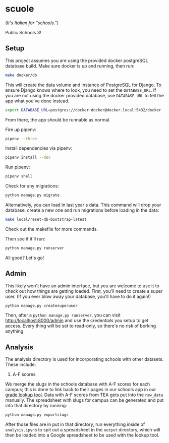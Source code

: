# scuole
*(It's Italian for "schools.")*

Public Schools 3!

## Setup

This project assumes you are using the provided docker postgreSQL database build. Make sure docker is up and running, then run:

```sh
make docker/db
```

This will create the data volume and instance of PostgreSQL for Django. To ensure Django knows where to look, you need to set the `DATABASE_URL`. If you are not using the docker provided database, use `DATABASE_URL` to tell the app what you've done instead.

```sh
export DATABASE_URL=postgres://docker:docker@docker.local:5432/docker
```

From there, the app should be runnable as normal.

Fire up pipenv:

```sh
pipenv --three
```

Install dependencies via pipenv:

```sh
pipenv install --dev
```

Run pipenv:

```sh
pipenv shell
```

Check for any migrations:

```sh
python manage.py migrate
```

Alternatively, you can load in last year's data. This command will drop your database, create a new one and run migrations before loading in the data:

```sh
make local/reset-db-bootstrap-latest
```

Check out the makefile for more commands.

Then see if it'll run:

```sh
python manage.py runserver
```

All good? Let's go!

## Admin

This likely won't have an admin interface, but you are welcome to use it to check out how things are getting loaded. First, you'll need to create a super user. (If you ever blow away your database, you'll have to do it again!)

```sh
python manage.py createsuperuser
```

Then, after a `python manage.py runserver`, you can visit [http://localhost:8000/admin](http://localhost:8000/admin) and use the credentials you setup to get access. Every thing will be set to read-only, so there's no risk of borking anything.


## Analysis

The analysis directory is used for incorporating schools with other datasets. These include:

1) A-F scores

We merge the slugs in the schools database with A-F scores for each campus; this is done to link back to their pages in our schools app in our [grade lookup tool](https://www.texastribune.org/2019/08/15/texas-schools-grades-accountability/). Data with A-F scores from TEA gets put into the `raw_data` manually. The spreadsheet with slugs for campus can be generated and put into that directory by running:

```sh
python manage.py exportslugs
```

After those files are in put in that directory, run everything inside of `analysis.ipynb` to spit out a spreadsheet in the `output` directory, which will then be loaded into a Google spreadsheet to be used with the lookup tool.

